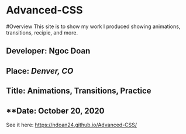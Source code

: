 # Advanced-CSS

#Overview
This site is to show my work I produced showing animations, transitions, recipie, and more. 

## **Developer**: Ngoc Doan
## **Place:** *Denver, CO*
## **Title**: Animations, Transitions, Practice
## **Date: October 20, 2020

See it here: 
https://ndoan24.github.io/Advanced-CSS/
